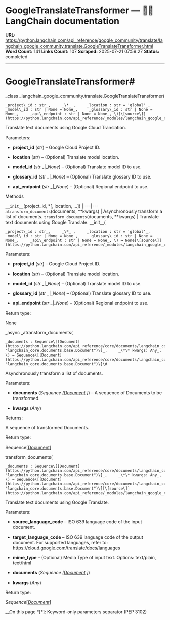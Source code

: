# GoogleTranslateTransformer — 🦜🔗 LangChain  documentation

**URL:** https://python.langchain.com/api_reference/google_community/translate/langchain_google_community.translate.GoogleTranslateTransformer.html
**Word Count:** 141
**Links Count:** 107
**Scraped:** 2025-07-21 07:59:27
**Status:** completed

---

# GoogleTranslateTransformer\#

_class _langchain\_google\_community.translate.GoogleTranslateTransformer\(

    _project\_id : str_,     _\*_ ,     _location : str = 'global'_,     _model\_id : str | None = None_,     _glossary\_id : str | None = None_,     _api\_endpoint : str | None = None_, \)[\[source\]](https://python.langchain.com/api_reference/_modules/langchain_google_community/translate.html#GoogleTranslateTransformer)\#     

Translate text documents using Google Cloud Translation.

Parameters:     

  * **project\_id** \(_str_\) – Google Cloud Project ID.

  * **location** \(_str_\) – \(Optional\) Translate model location.

  * **model\_id** \(_str_ _|__None_\) – \(Optional\) Translate model ID to use.

  * **glossary\_id** \(_str_ _|__None_\) – \(Optional\) Translate glossary ID to use.

  * **api\_endpoint** \(_str_ _|__None_\) – \(Optional\) Regional endpoint to use.

Methods

`__init__`\(project\_id, \*\[, location, ...\]\) |    ---|---   `atransform_documents`\(documents, \*\*kwargs\) | Asynchronously transform a list of documents.   `transform_documents`\(documents, \*\*kwargs\) | Translate text documents using Google Translate.      \_\_init\_\_\(

    _project\_id : str_,     _\*_ ,     _location : str = 'global'_,     _model\_id : str | None = None_,     _glossary\_id : str | None = None_,     _api\_endpoint : str | None = None_, \) → None[\[source\]](https://python.langchain.com/api_reference/_modules/langchain_google_community/translate.html#GoogleTranslateTransformer.__init__)\#     

Parameters:     

  * **project\_id** \(_str_\) – Google Cloud Project ID.

  * **location** \(_str_\) – \(Optional\) Translate model location.

  * **model\_id** \(_str_ _|__None_\) – \(Optional\) Translate model ID to use.

  * **glossary\_id** \(_str_ _|__None_\) – \(Optional\) Translate glossary ID to use.

  * **api\_endpoint** \(_str_ _|__None_\) – \(Optional\) Regional endpoint to use.

Return type:     

None

_async _atransform\_documents\(

    _documents : Sequence\[[Document](https://python.langchain.com/api_reference/core/documents/langchain_core.documents.base.Document.html#langchain_core.documents.base.Document "langchain_core.documents.base.Document")\]_,     _\*\* kwargs: Any_, \) → Sequence\[[Document](https://python.langchain.com/api_reference/core/documents/langchain_core.documents.base.Document.html#langchain_core.documents.base.Document "langchain_core.documents.base.Document")\]\#     

Asynchronously transform a list of documents.

Parameters:     

  * **documents** \(_Sequence_ _\[_[_Document_](https://python.langchain.com/api_reference/core/documents/langchain_core.documents.base.Document.html#langchain_core.documents.base.Document "langchain_core.documents.base.Document") _\]_\) – A sequence of Documents to be transformed.

  * **kwargs** \(_Any_\)

Returns:     

A sequence of transformed Documents.

Return type:     

Sequence\[[Document](https://python.langchain.com/api_reference/core/documents/langchain_core.documents.base.Document.html#langchain_core.documents.base.Document "langchain_core.documents.base.Document")\]

transform\_documents\(

    _documents : Sequence\[[Document](https://python.langchain.com/api_reference/core/documents/langchain_core.documents.base.Document.html#langchain_core.documents.base.Document "langchain_core.documents.base.Document")\]_,     _\*\* kwargs: Any_, \) → Sequence\[[Document](https://python.langchain.com/api_reference/core/documents/langchain_core.documents.base.Document.html#langchain_core.documents.base.Document "langchain_core.documents.base.Document")\][\[source\]](https://python.langchain.com/api_reference/_modules/langchain_google_community/translate.html#GoogleTranslateTransformer.transform_documents)\#     

Translate text documents using Google Translate.

Parameters:     

  * **source\_language\_code** – ISO 639 language code of the input document.

  * **target\_language\_code** – ISO 639 language code of the output document. For supported languages, refer to: <https://cloud.google.com/translate/docs/languages>

  * **mime\_type** – \(Optional\) Media Type of input text. Options: text/plain, text/html

  * **documents** \(_Sequence_ _\[_[_Document_](https://python.langchain.com/api_reference/core/documents/langchain_core.documents.base.Document.html#langchain_core.documents.base.Document "langchain_core.documents.base.Document") _\]_\)

  * **kwargs** \(_Any_\)

Return type:     

_Sequence_\[[_Document_](https://python.langchain.com/api_reference/core/documents/langchain_core.documents.base.Document.html#langchain_core.documents.base.Document "langchain_core.documents.base.Document")\]

__On this page   *[\*]: Keyword-only parameters separator (PEP 3102)